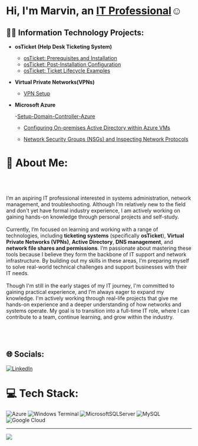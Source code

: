 <h1>Hi, I'm Marvin, an <a href="https://linkedin.com/in/marvin-sanchez-7ba900325">IT Professional</a>☺</h1>

<h2>👨‍💻 Information Technology Projects:</h2>

- <b>osTicket (Help Desk Ticketing System)</b>
  - [osTicket: Prerequisites and Installation](https://github.com/M-SanchZ/osticket-prereqs)
  - [osTicket: Post-Installation Configuration](https://github.com/M-SanchZ/M-SanchZ-oSticket-Post-Insallation-Configuration-)
  - [osTicket: Ticket Lifecycle Examples](https://github.com/M-SanchZ/osticket-Ticket-Life-Examples-)
- <b>Virtual Private Networks(VPNs)</b>
  - [VPN Setup](https://github.com/M-SanchZ/VPN-Setup-and-Usage-Proton-VPN-/tree/main)

- <b>Microsoft Azure</b>

  -[Setup-Domain-Controller-Azure](https://github.com/M-SanchZ/Setup-Domain-Controller-in-Azure)
  - [Configuring On-premises Active Directory within Azure VMs](https://github.com/M-SanchZ/Active-Directory)

  - [Network Security Groups (NSGs) and Inspecting Network Protocols](https://github.com/M-SanchZ/azure-network-protocols)









# 💫 About Me:
<br><br><br>I’m an aspiring IT professional interested in systems administration, network management, and troubleshooting. Although I’m relatively new to the field and don't yet have formal industry experience, I am actively working on gaining hands-on knowledge through personal projects and self-study. <br><br>Currently, I’m focused on learning and working with a range of technologies, including **ticketing systems** (specifically **osTicket**), **Virtual Private Networks (VPNs)**, **Active Directory**, **DNS management**, and **network file shares and permissions**. I’m passionate about mastering these tools because I believe they form the backbone of IT support and network infrastructure. By building out my skills in these areas, I’m preparing myself to solve real-world technical challenges and support businesses with their IT needs.<br><br>Though I'm still in the early stages of my IT journey, I'm committed to gaining practical experience, and I’m always eager to expand my knowledge. I'm actively working through real-life projects that give me hands-on experience and a deeper understanding of how networks and systems operate. My goal is to transition into a full-time IT role, where I can contribute to a team, continue learning, and grow within the industry.<br><br><br><br>


## 🌐 Socials:
[![LinkedIn](https://img.shields.io/badge/LinkedIn-%230077B5.svg?logo=linkedin&logoColor=white)](https://linkedin.com/in/https://www.linkedin.com/in/marvin-sanchez-7ba900325/)  

# 💻 Tech Stack:
![Azure](https://img.shields.io/badge/azure-%230072C6.svg?style=for-the-badge&logo=microsoftazure&logoColor=white) ![Windows Terminal](https://img.shields.io/badge/Windows%20Terminal-%234D4D4D.svg?style=for-the-badge&logo=windows-terminal&logoColor=white) ![MicrosoftSQLServer](https://img.shields.io/badge/Microsoft%20SQL%20Server-CC2927?style=for-the-badge&logo=microsoft%20sql%20server&logoColor=white) ![MySQL](https://img.shields.io/badge/mysql-4479A1.svg?style=for-the-badge&logo=mysql&logoColor=white) ![Google Cloud](https://img.shields.io/badge/GoogleCloud-%234285F4.svg?style=for-the-badge&logo=google-cloud&logoColor=white)

---
[![](https://visitcount.itsvg.in/api?id=M-SanchZ&icon=0&color=3)](https://visitcount.itsvg.in)

<!-- Proudly created with GPRM ( https://gprm.itsvg.in ) -->










